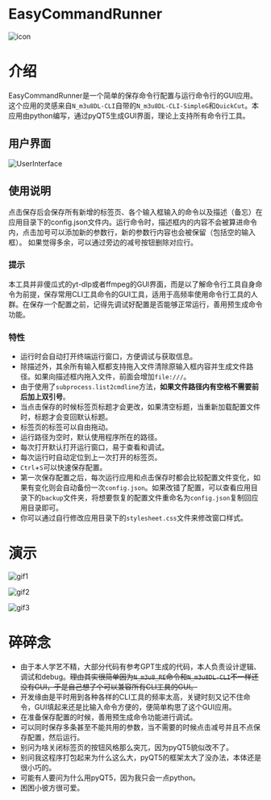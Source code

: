 # EasyCommandRunner
![icon](https://raw.githubusercontent.com/stota1320/EasyCommandRunner/main/pic/SleepyKanata.jpg)

# 介绍

EasyCommandRunner是一个简单的保存命令行配置与运行命令行的GUI应用。这个应用的灵感来自`N_m3u8DL-CLI`自带的`N_m3u8DL-CLI-SimpleG`和`QuickCut`。本应用由python编写，通过pyQT5生成GUI界面，理论上支持所有命令行工具。

## 用户界面

![UserInterface](https://raw.githubusercontent.com/stota1320/EasyCommandRunner/main/pic/Snipaste_2024-01-26_16-42-11.png)


## 使用说明
点击保存后会保存所有新增的标签页、各个输入框输入的命令以及描述（备忘）在应用目录下的config.json文件内。运行命令时，描述框内的内容不会被算进命令内，点击加号可以添加新的参数行，新的参数行内容也会被保留（包括空的输入框）。
如果觉得多余，可以通过旁边的减号按钮删除对应行。

### 提示
本工具并非傻瓜式的yt-dlp或者ffmpeg的GUI界面，而是以了解命令行工具自身命令为前提，保存常用CLI工具命令的GUI工具，适用于高频率使用命令行工具的人群。在保存一个配置之前，记得先调试好配置是否能够正常运行，善用预生成命令功能。

### 特性
* 运行时会自动打开终端运行窗口，方便调试与获取信息。
* 除描述外，其余所有输入框都支持拖入文件清除原输入框内容并生成文件路径。如果向描述框内拖入文件，前面会增加`file:///`。
* 由于使用了`subprocess.list2cmdline`方法，**如果文件路径内有空格不需要前后加上双引号**。
* 当点击保存的时候标签页标题才会更改，如果清空标题，当重新加载配置文件时，标题才会变回默认标题。
* 标签页的标签可以自由拖动。
* 运行路径为空时，默认使用程序所在的路径。
* 每次打开默认打开运行窗口，易于查看和调试。
* 每次运行时自动定位到上一次打开的标签页。
* `Ctrl`+`S`可以快速保存配置。
* 第一次保存配置之后，每次运行应用和点击保存时都会比较配置文件变化，如果有变化则会自动备份一次`config.json`。如果改错了配置，可以查看应用目录下的`backup`文件夹，将想要恢复的配置文件重命名为`config.json`复制回应用目录即可。
* 你可以通过自行修改应用目录下的`stylesheet.css`文件来修改窗口样式。
# 演示
![gif1](https://raw.githubusercontent.com/stota1320/EasyCommandRunner/main/pic/2024.01.26-165839.gif)

![gif2](https://raw.githubusercontent.com/stota1320/EasyCommandRunner/main/pic/2024-01-26_17-10-23.gif)

![gif3](https://raw.githubusercontent.com/stota1320/EasyCommandRunner/main/pic/2024-01-26_17-12-23.gif)


# 碎碎念
* 由于本人学艺不精，大部分代码有参考GPT生成的代码，本人负责设计逻辑、调试和debug。~~理由其实很简单因为`N_m3u8_RE`命令和`N_m3u8DL-CLI`不一样还没有GUI，于是自己想了个可以兼容所有CLI工具的GUI。~~
* 开发缘由是平时用到各种各样的CLI工具的频率太高，关键时刻又记不住命令，GUI填起来还是比输入命令方便的，便简单构思了这个GUI应用。
* 在准备保存配置的时候，善用预生成命令功能进行调试。
* 可以同时保存多条甚至不能共用的参数，当不需要的时候点击减号并且不点保存配置，然后运行。
* 别问为啥关闭标签页的按钮风格那么突兀，因为pyQT5貌似改不了。
* 别问我这程序打包起来为什么这么大，pyQT5的框架太大了没办法，本体还是很小巧的。
* 可能有人要问为什么用pyQT5，因为我只会一点python。
* 困困小彼方很可爱。
